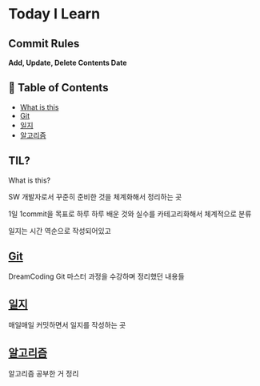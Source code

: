 # Today I Learn

## Commit Rules

**Add, Update, Delete Contents Date**



## :memo: Table of Contents

* [What is this](#TIL)
* [Git](#Git)
* [일지](#일지)
* [알고리즘](#알고리즘)

## TIL?

What is this?

SW 개발자로서 꾸준히 준비한 것을 체계화해서 정리하는 곳

1일 1commit을 목표로 하루 하루 배운 것와 실수를 카테고리화해서 체계적으로 분류

일지는 시간 역순으로 작성되어있고



## [Git](https://github.com/jaegyeongkim/Today-I-Learn/tree/main/git)

DreamCoding Git 마스터 과정을 수강하며 정리했던 내용들



## [일지](https://github.com/jaegyeongkim/Today-I-Learn/tree/main/%EC%9D%BC%EC%A7%80)

매일매일 커밋하면서 일지를 작성하는 곳



## [알고리즘](https://github.com/jaegyeongkim/Today-I-Learn/tree/main/%EC%95%8C%EA%B3%A0%EB%A6%AC%EC%A6%98%20%EB%AC%B8%EC%A0%9C%ED%92%80%EC%9D%B4)

알고리즘 공부한 거 정리